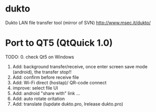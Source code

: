 # dukto
Dukto LAN file transfer tool (mirror of SVN) http://www.msec.it/dukto/

# Port to QT5 (QtQuick 1.0)

TODO:
0. check Qt5 on Windows
1. Add: background transfer/receive, once enter screen save mode (android), the transfer stop!!
2. Add: confirm before receive file
3. Add: Wi-Fi direct (hostap)/ QR-code connect
4. improve: select file UI 
5. Add: android "share with" link ...
6. Add: auto rotate oritation
7. Add: translate (lupdate dukto.pro, lrelease dukto.pro)
